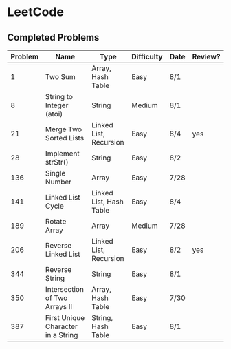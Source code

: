 # LeetCode

## Completed Problems

| Problem   | Name                               | Type                    | Difficulty | Date        | Review?   |
| --------- | ---------------------------------- | ----------------------- | ---------- | ----------- | --------- |
| 1         | Two Sum                            | Array, Hash Table       | Easy       | 8/1         |           |
| 8         | String to Integer (atoi)           | String                  | Medium     | 8/1         |           |
| 21        | Merge Two Sorted Lists             | Linked List, Recursion  | Easy       | 8/4         | yes       |
| 28        | Implement strStr()                 | String                  | Easy       | 8/2         |           |
| 136       | Single Number                      | Array                   | Easy       | 7/28        |           |
| 141       | Linked List Cycle                  | Linked List, Hash Table | Easy       | 8/4         |           |
| 189       | Rotate Array                       | Array                   | Medium     | 7/28        |           |
| 206       | Reverse Linked List                | Linked List, Recursion  | Easy       | 8/2         | yes       |
| 344       | Reverse String                     | String                  | Easy       | 8/1         |           |
| 350       | Intersection of Two Arrays II      | Array, Hash Table       | Easy       | 7/30        |           |
| 387       | First Unique Character in a String | String, Hash Table      | Easy       | 8/1         |           |